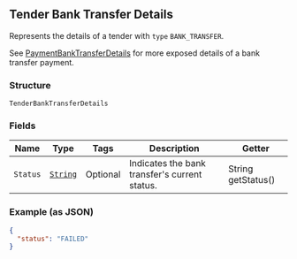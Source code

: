 ## Tender Bank Transfer Details

Represents the details of a tender with `type` `BANK_TRANSFER`.

See [PaymentBankTransferDetails](#type-paymentbanktransferdetails) for more exposed details of a bank transfer payment.

### Structure

`TenderBankTransferDetails`

### Fields

| Name | Type | Tags | Description | Getter |
|  --- | --- | --- | --- | --- |
| `Status` | [`String`](/doc/models/tender-bank-transfer-details-status.md) | Optional | Indicates the bank transfer's current status. | String getStatus() |

### Example (as JSON)

```json
{
  "status": "FAILED"
}
```

